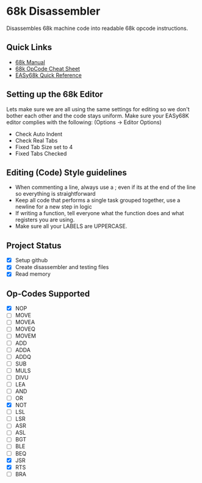 # 68k Disassembler
Disassembles 68k machine code into readable 68k opcode instructions.

## Quick Links
- [68k Manual](https://www.nxp.com/files-static/archives/doc/ref_manual/M68000PRM.pdf)
- [68k OpCode Cheat Sheet](http://goldencrystal.free.fr/M68kOpcodes-v2.3.pdf)
- [EASy68k Quick Reference](http://www.easy68k.com/files/EASy68KQuickRef.pdf)

## Setting up the 68k Editor
Lets make sure we are all using the same settings for editing so we don't bother each other and the code stays uniform.
Make sure your EASy68K editor complies with the following: (Options -> Editor Options)

- Check Auto Indent
- Check Real Tabs
- Fixed Tab Size set to 4
- Fixed Tabs Checked

## Editing (Code) Style guidelines
- When commenting a line, always use a ; even if its at the end of the line so everything is straightforward
- Keep all code that performs a single task grouped together, use a newline for a new step in logic
- If writing a function, tell everyone what the function does and what registers you are using.
- Make sure all your LABELS are UPPERCASE.

## Project Status
- [X] Setup github
- [X] Create disassembler and testing files
- [X] Read memory

## Op-Codes Supported
- [X] NOP
- [ ] MOVE
- [ ] MOVEA
- [ ] MOVEQ
- [ ] MOVEM
- [ ] ADD
- [ ] ADDA
- [ ] ADDQ
- [ ] SUB
- [ ] MULS
- [ ] DIVU
- [ ] LEA
- [ ] AND
- [ ] OR
- [X] NOT
- [ ] LSL
- [ ] LSR
- [ ] ASR
- [ ] ASL
- [ ] BGT
- [ ] BLE
- [ ] BEQ
- [X] JSR
- [X] RTS
- [ ] BRA
